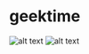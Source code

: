 # geektime
![alt text](https://raw.githubusercontent.com/itayglatter/geektime/blob/master/screenshots/screenshot.jpeg?raw=true)
![alt text](https://raw.githubusercontent.com/itayglatter/geektime/blob/master/screenshots/screenshot_expo.png?raw=true)